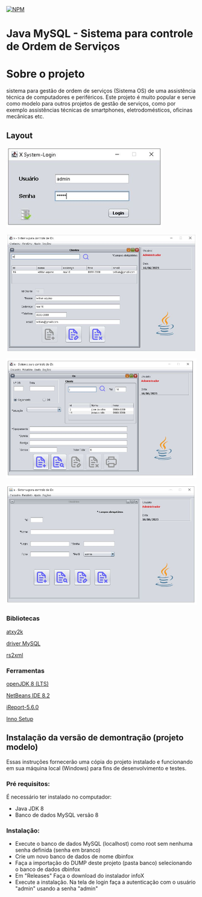 [![NPM](https://img.shields.io/npm/l/react)](https://https://github.com/aquino062/prjinfoX/blob/main/LICENSE)
# Java MySQL - Sistema para controle de Ordem de Serviços

# Sobre o projeto
sistema para gestão de ordem de serviços (Sistema OS) de uma assistência técnica de computadores e periféricos. Este projeto é muito popular e serve como modelo para outros projetos de gestão de serviços, como por exemplo assistências técnicas de smartphones, eletrodomésticos, oficinas mecânicas etc.

## Layout
![tela login](https://github.com/aquino062/prjinfoX/blob/main/assets/tela-login.jpg)

![tela clientes](https://github.com/aquino062/prjinfoX/blob/main/assets/tela-clientes.jpg)

![tela-os](https://github.com/aquino062/prjinfoX/blob/main/assets/tela-os.jpg)

![tela usuarios](https://github.com/aquino062/prjinfoX/blob/main/assets/tela-usuarios.jpg)


### Bibliotecas
[atxy2k](http://atxy2k.github.io/RestrictedTextField/)

[driver MySQL](https://dev.mysql.com/downloads/connector/j/)

[rs2xml](https://sourceforge.net/projects/finalangelsanddemons/files/rs2xml.jar/download)

### Ferramentas
[openJDK 8 (LTS)](https://adoptopenjdk.net/)

[NetBeans IDE 8.2](https://netbeans-ide.informer.com/8.2/)

[iReport-5.6.0](https://sourceforge.net/projects/ireport/)

[Inno Setup](https://jrsoftware.org/isinfo.php)


## Instalação da versão de demontração (projeto modelo)
Essas instruções fornecerão uma cópia do projeto instalado e funcionando em sua máquina local (Windows) para fins de desenvolvimento e testes.
### Pré requisitos:
É necessário ter instalado no computador:
* Java JDK 8
* Banco de dados MySQL versão 8
### Instalação:
* Execute o banco de dados MySQL (localhost) como root sem nenhuma senha definida (senha em branco)
* Crie um novo banco de dados de nome dbinfox
* Faça a importação do DUMP deste projeto (pasta banco) selecionando o banco de dados dbinfox
* Em "Releases" Faça o download do instalador infoX
* Execute a instalação. Na tela de login faça a autenticação com o usuário "admin" usando a senha "admin"



